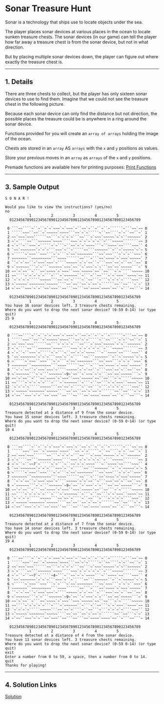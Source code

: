 # Sonar Treasure Hunt

Sonar is a technology that ships use to locate objects under the sea. 

The player places sonar devices at various places in the ocean to locate sunken treasure chests. The sonar devices (in our game) can tell the player how far away a treasure chest is from the sonar device, but not in what direction.

But by placing multiple sonar devices down, the player can figure out where exactly the treasure chest is.

---

## 1. Details

There are three chests to collect, but the player has only sixteen sonar devices to use to find them. Imagine that we could not see the treasure chest in the following picture.

Because each sonar device can only find the distance but not direction, the possible places the treasure could be is anywhere in a ring around the sonar device.

Functions provided for you will create an `array of arrays` holding the image of the ocean.

Chests are stored in an `array` AS `arrays` with the `x` and `y` positions as values.

Store your previous moves in an `array` as `arrays` of the `x` and `y` positions.

Premade functions are available here for printing purposes:
[Print Functions](./PRINT.md)

---

## 3. Sample Output

```
S O N A R !

Would you like to view the instructions? (yes/no)
no
           1         2         3         4         5
  012345678901234567890123456789012345678901234567890123456789

 0 ```~~````~``~``~`~`~~~`~`~~~`~``~~`~``~``~``~``````~```~~`~~ 0
 1 `````~~~``~~``~`~~~~~`~~~~```~~`~`~`````~``~~````~`~``~~``~` 1
 2 ~~`~~~`~~~``````~~```~`~`~`~```~~```~`~~~`~~~~~`~`~``~~~~~~` 2
 3 ~`~````~~```~~~~~~`~~~~````~~~`~`~`~`~`~``~```~~~~~```````~~ 3
 4 ~`~``~``~~~`~`````~`~```~``~~`~`~`~~~~```~``~~~~`~~````~~~`` 4
 5 `~~`~~~~~~~`~`~`~```~~~`~``~`````~~```~~~~~~``~``~`~~~~~`~`~ 5
 6 ~`````~`~~~``~~~```~`~```~`~~`~~~~~~~```~~`~~~```~`~`~``~~~` 6
 7 ~~~~~~~``~~~~~~~~~```~~~~``````~~```~```~~`~~~~`~`~~~`~~~~~` 7
 8 ``~`~`~~``~`~~~`~~~`~````~~~~~`~`~`~~``~```~~~`~~`~``~~``~~` 8
 9 ~`~~~~~~```~`~```~~~~~~`~~~`~~``~`~~~`~`~```~~`~~`~~~~~```~` 9
10 ~~`~`~~``~```~~`~~~~`~`~~~``~~~`~~~~~`~~``~~```~`~`````~~~~~ 10
11 ~~````~`~`~`~`~```~```~`~~~~~~``~```~``~~```~`~`~~~``~~~~`~~ 11
12 `~`~`~`~`````~~~~~```~~`~~`~````~``~~```~```~`~`~`~````~~~`` 12
13 ~`~~~~~`~~~~~~~`~~~~~````~~`~~``~~`~`~~`~``````~~``~~```~`~` 13
14 ~`~~``~~~`~`~``~~`~~~``~~```~~```~~`~~~~`~~~~`~~``~```~~```~ 14

  012345678901234567890123456789012345678901234567890123456789
           1         2         3         4         5
You have 16 sonar devices left. 3 treasure chests remaining.
Where do you want to drop the next sonar device? (0-59 0-14) (or type quit)
25 9
           1         2         3         4         5
  012345678901234567890123456789012345678901234567890123456789

 0 ```~~````~``~``~`~`~~~`~`~~~`~``~~`~``~``~``~``````~```~~`~~ 0
 1 `````~~~``~~``~`~~~~~`~~~~```~~`~`~`````~``~~````~`~``~~``~` 1
 2 ~~`~~~`~~~``````~~```~`~`~`~```~~```~`~~~`~~~~~`~`~``~~~~~~` 2
 3 ~`~````~~```~~~~~~`~~~~````~~~`~`~`~`~`~``~```~~~~~```````~~ 3
 4 ~`~``~``~~~`~`````~`~```~``~~`~`~`~~~~```~``~~~~`~~````~~~`` 4
 5 `~~`~~~~~~~`~`~`~```~~~`~``~`````~~```~~~~~~``~``~`~~~~~`~`~ 5
 6 ~`````~`~~~``~~~```~`~```~`~~`~~~~~~~```~~`~~~```~`~`~``~~~` 6
 7 ~~~~~~~``~~~~~~~~~```~~~~``````~~```~```~~`~~~~`~`~~~`~~~~~` 7
 8 ``~`~`~~``~`~~~`~~~`~````~~~~~`~`~`~~``~```~~~`~~`~``~~``~~` 8
 9 ~`~~~~~~```~`~```~~~~~~`~9~`~~``~`~~~`~`~```~~`~~`~~~~~```~` 9
10 ~~`~`~~``~```~~`~~~~`~`~~~``~~~`~~~~~`~~``~~```~`~`````~~~~~ 10
11 ~~````~`~`~`~`~```~```~`~~~~~~``~```~``~~```~`~`~~~``~~~~`~~ 11
12 `~`~`~`~`````~~~~~```~~`~~`~````~``~~```~```~`~`~`~````~~~`` 12
13 ~`~~~~~`~~~~~~~`~~~~~````~~`~~``~~`~`~~`~``````~~``~~```~`~` 13
14 ~`~~``~~~`~`~``~~`~~~``~~```~~```~~`~~~~`~~~~`~~``~```~~```~ 14

  012345678901234567890123456789012345678901234567890123456789
           1         2         3         4         5
Treasure detected at a distance of 9 from the sonar device.
You have 15 sonar devices left. 3 treasure chests remaining.
Where do you want to drop the next sonar device? (0-59 0-14) (or type quit)
10 4
           1         2         3         4         5
  012345678901234567890123456789012345678901234567890123456789

 0 ```~~````~``~``~`~`~~~`~`~~~`~``~~`~``~``~``~``````~```~~`~~ 0
 1 `````~~~``~~``~`~~~~~`~~~~```~~`~`~`````~``~~````~`~``~~``~` 1
 2 ~~`~~~`~~~``````~~```~`~`~`~```~~```~`~~~`~~~~~`~`~``~~~~~~` 2
 3 ~`~````~~```~~~~~~`~~~~````~~~`~`~`~`~`~``~```~~~~~```````~~ 3
 4 ~`~``~``~~7`~`````~`~```~``~~`~`~`~~~~```~``~~~~`~~````~~~`` 4
 5 `~~`~~~~~~~`~`~`~```~~~`~``~`````~~```~~~~~~``~``~`~~~~~`~`~ 5
 6 ~`````~`~~~``~~~```~`~```~`~~`~~~~~~~```~~`~~~```~`~`~``~~~` 6
 7 ~~~~~~~``~~~~~~~~~```~~~~``````~~```~```~~`~~~~`~`~~~`~~~~~` 7
 8 ``~`~`~~``~`~~~`~~~`~````~~~~~`~`~`~~``~```~~~`~~`~``~~``~~` 8
 9 ~`~~~~~~```~`~```~~~~~~`~9~`~~``~`~~~`~`~```~~`~~`~~~~~```~` 9
10 ~~`~`~~``~```~~`~~~~`~`~~~``~~~`~~~~~`~~``~~```~`~`````~~~~~ 10
11 ~~````~`~`~`~`~```~```~`~~~~~~``~```~``~~```~`~`~~~``~~~~`~~ 11
12 `~`~`~`~`````~~~~~```~~`~~`~````~``~~```~```~`~`~`~````~~~`` 12
13 ~`~~~~~`~~~~~~~`~~~~~````~~`~~``~~`~`~~`~``````~~``~~```~`~` 13
14 ~`~~``~~~`~`~``~~`~~~``~~```~~```~~`~~~~`~~~~`~~``~```~~```~ 14

  012345678901234567890123456789012345678901234567890123456789
           1         2         3         4         5
Treasure detected at a distance of 7 from the sonar device.
You have 14 sonar devices left. 3 treasure chests remaining.
Where do you want to drop the next sonar device? (0-59 0-14) (or type quit)
19 4
           1         2         3         4         5
  012345678901234567890123456789012345678901234567890123456789

 0 ```~~````~``~``~`~`~~~`~`~~~`~``~~`~``~``~``~``````~```~~`~~ 0
 1 `````~~~``~~``~`~~~~~`~~~~```~~`~`~`````~``~~````~`~``~~``~` 1
 2 ~~`~~~`~~~``````~~```~`~`~`~```~~```~`~~~`~~~~~`~`~``~~~~~~` 2
 3 ~`~````~~```~~~~~~`~~~~````~~~`~`~`~`~`~``~```~~~~~```````~~ 3
 4 ~`~``~``~~7`~`````~4~```~``~~`~`~`~~~~```~``~~~~`~~````~~~`` 4
 5 `~~`~~~~~~~`~`~`~```~~~`~``~`````~~```~~~~~~``~``~`~~~~~`~`~ 5
 6 ~`````~`~~~``~~~```~`~```~`~~`~~~~~~~```~~`~~~```~`~`~``~~~` 6
 7 ~~~~~~~``~~~~~~~~~```~~~~``````~~```~```~~`~~~~`~`~~~`~~~~~` 7
 8 ``~`~`~~``~`~~~`~~~`~````~~~~~`~`~`~~``~```~~~`~~`~``~~``~~` 8
 9 ~`~~~~~~```~`~```~~~~~~`~9~`~~``~`~~~`~`~```~~`~~`~~~~~```~` 9
10 ~~`~`~~``~```~~`~~~~`~`~~~``~~~`~~~~~`~~``~~```~`~`````~~~~~ 10
11 ~~````~`~`~`~`~```~```~`~~~~~~``~```~``~~```~`~`~~~``~~~~`~~ 11
12 `~`~`~`~`````~~~~~```~~`~~`~````~``~~```~```~`~`~`~````~~~`` 12
13 ~`~~~~~`~~~~~~~`~~~~~````~~`~~``~~`~`~~`~``````~~``~~```~`~` 13
14 ~`~~``~~~`~`~``~~`~~~``~~```~~```~~`~~~~`~~~~`~~``~```~~```~ 14

  012345678901234567890123456789012345678901234567890123456789
           1         2         3         4         5
Treasure detected at a distance of 4 from the sonar device.
You have 13 sonar devices left. 3 treasure chests remaining.
Where do you want to drop the next sonar device? (0-59 0-14) (or type quit)
exit
Enter a number from 0 to 59, a space, then a number from 0 to 14.
quit
Thanks for playing!
```

---

## 4. Solution Links

[Solution](./solution.py)
